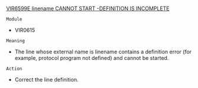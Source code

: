 [VIR6599E linename CANNOT START -DEFINITION IS INCOMPLETE](https://virtel.readthedocs.io/en/latest/manuals/virtel/Virtel459MG/messages.html?highlight=VIR6599E#VIR6599E)

`Module`
- VIR0615

`Meaning`
- The line whose external name is linename contains a definition error (for example, protocol program not defined) and cannot be started.

`Action`
- Correct the line definition.
